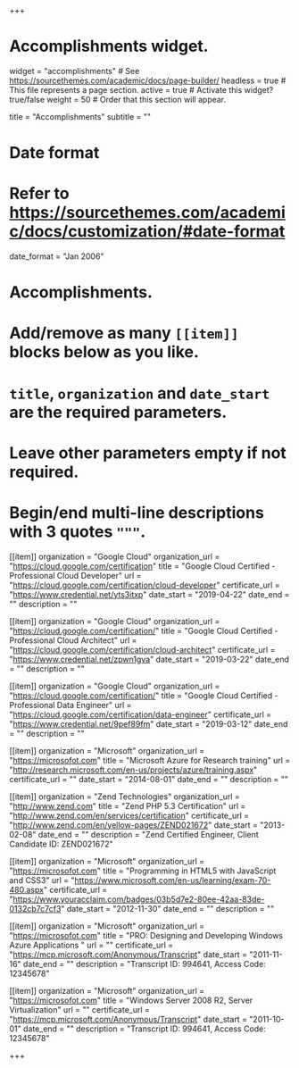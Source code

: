+++
# Accomplishments widget.
widget = "accomplishments"  # See https://sourcethemes.com/academic/docs/page-builder/
headless = true  # This file represents a page section.
active = true  # Activate this widget? true/false
weight = 50  # Order that this section will appear.

title = "Accomplish&shy;ments"
subtitle = ""

# Date format
#   Refer to https://sourcethemes.com/academic/docs/customization/#date-format
date_format = "Jan 2006"

# Accomplishments.
#   Add/remove as many `[[item]]` blocks below as you like.
#   `title`, `organization` and `date_start` are the required parameters.
#   Leave other parameters empty if not required.
#   Begin/end multi-line descriptions with 3 quotes `"""`.

[[item]]
  organization = "Google Cloud"
  organization_url = "https://cloud.google.com/certification"
  title = "Google Cloud Certified - Professional Cloud Developer"
  url = "https://cloud.google.com/certification/cloud-developer"
  certificate_url = "https://www.credential.net/yts3itxp"
  date_start = "2019-04-22"
  date_end = ""
  description = ""

[[item]]
  organization = "Google Cloud"
  organization_url = "https://cloud.google.com/certification/"
  title = "Google Cloud Certified - Professional Cloud Architect"
  url = "https://cloud.google.com/certification/cloud-architect"
  certificate_url = "https://www.credential.net/zpwn1gva"
  date_start = "2019-03-22"
  date_end = ""
  description = ""
  
[[item]]
  organization = "Google Cloud"
  organization_url = "https://cloud.google.com/certification/"
  title = "Google Cloud Certified - Professional Data Engineer"
  url = "https://cloud.google.com/certification/data-engineer"
  certificate_url = "https://www.credential.net/9pef89fm"
  date_start = "2019-03-12"
  date_end = ""
  description = ""

[[item]]
  organization = "Microsoft"
  organization_url = "https://microsofot.com"
  title = "Microsoft Azure for Research training"
  url = "http://research.microsoft.com/en-us/projects/azure/training.aspx"
  certificate_url = ""
  date_start = "2014-08-01"
  date_end = ""
  description = ""

[[item]]
  organization = "Zend Technologies"
  organization_url = "http://www.zend.com"
  title = "Zend PHP 5.3 Certification"
  url = "http://www.zend.com/en/services/certification"
  certificate_url = "http://www.zend.com/en/yellow-pages/ZEND021672"
  date_start = "2013-02-08"
  date_end = ""
  description = "Zend Certified Engineer, Client Candidate ID: ZEND021672"

[[item]]
  organization = "Microsoft"
  organization_url = "https://microsofot.com"
  title = "Programming in HTML5 with JavaScript and CSS3"
  url = "https://www.microsoft.com/en-us/learning/exam-70-480.aspx"
  certificate_url = "https://www.youracclaim.com/badges/03b5d7e2-80ee-42aa-83de-0132cb7c7cf3"
  date_start = "2012-11-30"
  date_end = ""
  description = ""

[[item]]
  organization = "Microsoft"
  organization_url = "https://microsofot.com"
  title = "PRO: Designing and Developing Windows Azure Applications "
  url = ""
  certificate_url = "https://mcp.microsoft.com/Anonymous/Transcript"
  date_start = "2011-11-16"
  date_end = ""
  description = "Transcript ID: 994641, Access Code: 12345678"

[[item]]
  organization = "Microsoft"
  organization_url = "https://microsofot.com"
  title = "Windows Server 2008 R2, Server Virtualization"
  url = ""
  certificate_url = "https://mcp.microsoft.com/Anonymous/Transcript"
  date_start = "2011-10-01"
  date_end = ""
  description = "Transcript ID: 994641, Access Code: 12345678"

+++

